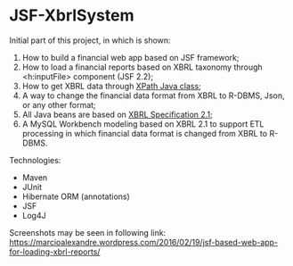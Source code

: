 # JSF-XbrlSystem

Initial part of this project, in which is shown:

1. How to build a financial web app based on JSF framework;
2. How to load a financial reports based on XBRL taxonomy through <h:inputFile> component (JSF 2.2);
3. How to get XBRL data through [XPath Java class](https://docs.oracle.com/javase/7/docs/api/javax/xml/xpath/XPath.html);
4. A way to change the financial data format from XBRL to R-DBMS, Json, or any other format;
5. All Java beans are based on [XBRL Specification 2.1](http://www.xbrl.org/Specification/XBRL-2.1/REC-2003-12-31/XBRL-2.1-REC-2003-12-31+corrected-errata-2013-02-20.html);
6. A MySQL Workbench modeling based on XBRL 2.1 to support ETL processing in which financial data format is changed from XBRL to R-DBMS.

Technologies:
- Maven
- JUnit
- Hibernate ORM (annotations)
- JSF
- Log4J

Screenshots may be seen in following link: https://marcioalexandre.wordpress.com/2016/02/19/jsf-based-web-app-for-loading-xbrl-reports/
